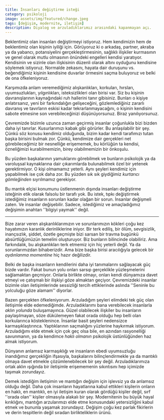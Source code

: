 ```yaml
---
title: İnsanları değiştirme isteği
category: psikoloji
image: assets/img/featured/change.jpeg
tags: [değişim, modernite, iletişim]
description: Diyalog ve arzuladıklarımız arasındaki kapanmayan açı.
--- 
```


Beklentimiz olan insanları değiştirmeyi istiyoruz. Hem kendimizin hem de beklentimiz olan kişinin iyiliği için. Görüyoruz ki o arkadaş, partner, akraba ya da yabancı, potansiyelini gerçekleştirmesinin, sağlıklı ilişkiler kurmasının ve genel olarak mutlu olmasının önündeki engelleri kendisi yaratıyor. Kendisinin ve sizinle olan ilişkisinin düzenli olarak altını oyduğunu kendisine söylemek istiyoruz. Normalde zekasını, hayata dair duruşunu vs. beğendiğimiz kişinin kendisine duvarlar örmesini saçma buluyoruz ve belki de ona öfkeleniyoruz. 

Karşımızda anlam veremediğimiz alışkanlıkları, korkuları, hırsları, uyumsuzlukları, yılgınlıkları, isteksizlikleri olan birisi var. Siz bu kişinin davranışlarının kaynağındaki ruh hallerini tanır gibisiniz. Bunları o kişiye anlatırsanız, yeni bir farkındalığın gelişeceğini, gözlemlediğiniz zararlı davranış ve tavırların eskisi kadar tekrarlanmayacağını, o kişinin kendisini sabote etmesine son verebileceğinizi düşünüyorsunuz. Biraz yanılıyorsunuz. 

Çevremizde bizimle uzunca zaman geçirmiş insanlar çoğunlukla bizi bizden daha iyi tanırlar. Kusurlarımızı kabak gibi görürler. Bu anlaşılabilir bir şey. Çünkü söz konusu kendimiz olduğunda, bizim kadar kendi tarafımızı tutan başka birisini bulmak zor. Çünkü, kendimize dair gerçekleri net görebileceğimiz bir nesnelliğe erişememek, bu körlüğün ta kendisi, özneliğimizi kurabilmemizin, birey olabilmemizin bir önkoşulu. 

Bu yüzden başkalarının yamuklarını görebilmek ve bunların psikolojik ya da varoluşsal kaynaklarına dair çıkarımlarda bulunabilmek özel bir yetenek gerektirmiyor. O kişi olmamamız yeterli. Aynı şeyleri kendimiz için yapabilmek ise çok daha zor. Bu yüzden sık sık giydiğimiz _kurtarıcı gömleğinden_ sıyrılmamız gerekiyor. 

Bu mantık elçisi konumunu üstlenmenin dışında insanları değiştirme isteğinin etik olarak falsolu bir tarafı yok. Bu istek, tıpkı değiştirmek istediğimiz insanların sorunları kadar olağan bir sorun. İnsanlar değişmeli zaten. Ve insanlar değişebilir. Sadece, istediğimiz ve amaçladığımız değişimin anahtarı ''bilgiyi yaymak'' değil. 

---

Bize zarar veren alışkanlıklarımızın ve sorunlarımızın kökleri çoğu kez hayatımızın karanlık derinliklerine iniyor. Bir terk ediliş, bir ölüm, sevgisizlik, inançsızlık, şiddet, özetle geçmişte bizi sarsan bir travma bugünkü absürtlüğümüzün temelini oluşturuyor. Biz bunların bilincinde olabiliriz. Ama farkındalık, bu alışkanlıkları terk etmemiz için hiç yeterli değil. Ya da sorunlarımızdan bihaberizdir. Ama bize başka birisi aracılığıyla gelecek bir _aydınlanma momentine_ hiç hazır değilizdir. 

Belki de başka insanların kendilerini daha iyi tanımalarını sağlayacak güç bizde vardır. Fakat bunun yolu onları sarsıp gerçeklikle yüzleşmelerini sağlamaktan geçmiyor. Onlarla birlikte olmayı, onları kendi dünyamıza davet etmeyi ve çatışmalı bir ilişkiyi göze almaktan geçiyor. Çevremizdeki insanlar bizimle olan iletişimlerinde sessizliği tercih ettiklerinde aslında ''Seninle bu yolculuğu göze alamam'' diyorlar. 

Bazen gerçekten öfkeleniyorum. Arzuladığım şeyleri elimdeki tek güç olan iletişimle elde edemediğimde. Arzuladıklarımı bana verebilecek insanlarla _aklın yolunda_ buluşamayınca. Güzel olabilecek ilişkiler bu insanların paylaşılmayan, söze dükülemeyen fakat orada olduğu hep belli olan korkularınca kösteklenince. İnsanlar basit şeyleri nedensizce karmaşıklaştırınca. Yaptıklarının saçmalığını yüzlerine haykırmak istiyorum. Arzuladığımı elde etmek için çok geç olsa bile, en azından rasyonelliği savunmanın, ya da kendimce _haklı olmanın_ psikolojik üstünlüğünden haz almak istiyorum. 

Dünyanın anlamsız karmaşıklığı ve insanların ebedi uyumsuzluğu inandığımız gerçekliğin ifşasıyla, başkalarını bilinçlendirmekle ya da mantıklı olmaya davet etmekle çözümlenebilecek bir şey değil. Arzuladıklarımıza ortak aklın ışığında bir iletişimle erişememenin sıkıntısını hep içimizde taşımak zorundayız. 

Demek istediğim iletişimin ve mantığın değişim için işlevsiz ya da anlamsız olduğu değil. Daha çok insanların hayatlarına kabul ettikleri kişilerin onların en haklı, en mantıklı, en iyi iletişim kuran olarak gördüğü kişiler değil, sırf ''orada olan'' kişiler olmasıyla alakalı bir şey. Modernitenin bu büyük hayal kırıklığını, mantığın arzularımızı elde etme konusundaki yetersizliğini kabul etmek ve bununla yaşamak zorundayız. Değişim çoğu kez parlak fikirlerin ve derin tespitlerin değil sıradan birlikteliklerin ürünü. 







